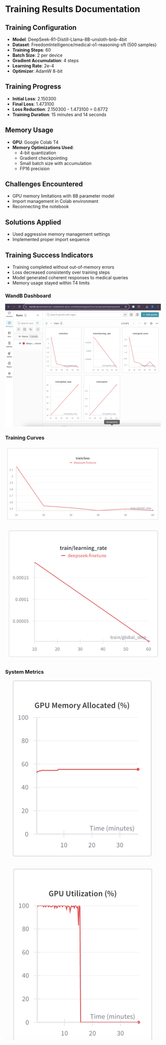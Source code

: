 # Training Results Documentation

## Training Configuration
- **Model**: DeepSeek-R1-Distill-Llama-8B-unsloth-bnb-4bit
- **Dataset**: FreedomIntelligence/medical-o1-reasoning-sft (500 samples)
- **Training Steps**: 60
- **Batch Size**: 2 per device 
- **Gradient Accumulation**: 4 steps
- **Learning Rate**: 2e-4
- **Optimizer**: AdamW 8-bit

## Training Progress
- **Initial Loss**: 2.150300
- **Final Loss**: 1.473100
- **Loss Reduction**: 2.150300 - 1.473100 = 0.6772
- **Training Duration**: 15 minutes and 14 seconds

## Memory Usage
- **GPU**: Google Colab T4
- **Memory Optimizations Used**:
  - 4-bit quantization
  - Gradient checkpointing
  - Small batch size with accumulation
  - FP16 precision

## Challenges Encountered
- GPU memory limitations with 8B parameter model
- Import management in Colab environment
- Reconnecting the notebook

## Solutions Applied
- Used aggressive memory management settings
- Implemented proper import sequence

## Training Success Indicators
- Training completed without out-of-memory errors
- Loss decreased consistently over training steps
- Model generated coherent responses to medical queries
- Memory usage stayed within T4 limits

### WandB Dashboard
![Dashboard](task2_qlora-finetune/images/wandb-dashboard.png)

### Training Curves
![Training Metrics](task2_qlora-finetune/images/training-loss-curve.png)

![Learning Rate](task2_qlora-finetune/images/learning-rate.png)

### System Metrics
![GPU Memory Allocated](task2_qlora-finetune/images/gpu-memory.png)

![GPU Utilized](task2_qlora-finetune/images/gpu-utilization.png)

